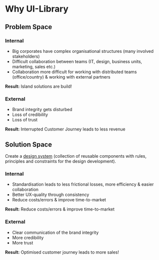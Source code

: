 # Why UI-Library

## Problem Space

### Internal

- Big corporates have complex organisational structures (many involved stakeholders)
- Difficult collaboration between teams (IT, design, business units, marketing, sales etc.)
- Collaboration more difficult for working with distributed teams (office/country) & working with external partners

**Result:** Island solutions are build!

### External

- Brand integrity gets disturbed
- Loss of credibility
- Loss of trust

**Result:** Interrupted Customer Journey leads to less revenue

## Solution Space

Create a [design system](https://stenciljs.com/docs/what-is-design-system) (collection of reusable components with rules, principles and constraints for the design development).

### Internal

- Standardisation leads to less frictional losses, more efficiency & easier collaboration
- Better UX-quality through consistency
- Reduce costs/errors & improve time-to-market

**Result:** Reduce costs/errors & improve time-to-market

### External

- Clear communication of the brand integrity
- More credibility
- More trust

**Result:** Optimised customer journey leads to more sales!
